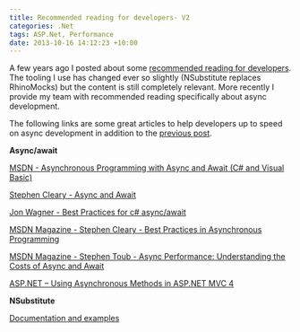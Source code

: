 ```yaml
---
title: Recommended reading for developers- V2
categories: .Net
tags: ASP.Net, Performance
date: 2013-10-16 14:12:23 +10:00
---
```


A few years ago I posted about some [recommended reading for developers][0]. The tooling I use has changed ever so slightly (NSubstitute replaces RhinoMocks) but the content is still completely relevant. More recently I provide my team with recommended reading specifically about async development. 

<!--more-->

The following links are some great articles to help developers up to speed on async development in addition to the [previous post][0].

**Async/await**

[MSDN - Asynchronous Programming with Async and Await (C# and Visual Basic)][1]

[Stephen Cleary - Async and Await][2]

[Jon Wagner - Best Practices for c# async/await][3]

[MSDN Magazine - Stephen Cleary - Best Practices in Asynchronous Programming][4]

[MSDN Magazine - Stephen Toub - Async Performance: Understanding the Costs of Async and Await][5]

[ASP.NET – Using Asynchronous Methods in ASP.NET MVC 4][6]

**NSubstitute**

[Documentation and examples][7]

[0]: /2010/02/17/recommended-reading-for-developers/
[1]: http://msdn.microsoft.com/en-us/library/vstudio/hh191443.aspx
[2]: http://blog.stephencleary.com/2012/02/async-and-await.html
[3]: http://code.jonwagner.com/2012/09/06/best-practices-for-c-asyncawait/
[4]: http://msdn.microsoft.com/en-us/magazine/jj991977.aspx
[5]: http://msdn.microsoft.com/en-us/magazine/hh456402.aspx
[6]: http://www.asp.net/mvc/tutorials/mvc-4/using-asynchronous-methods-in-aspnet-mvc-4
[7]: http://nsubstitute.github.io/help.html
